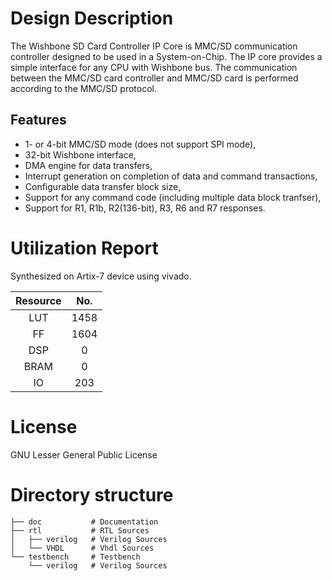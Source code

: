 # Design Description
The Wishbone SD Card Controller IP Core is MMC/SD communication controller designed to be used in a System-on-Chip. The IP core provides a simple interface for any CPU with Wishbone bus. The communication between the MMC/SD card controller and MMC/SD card is performed according to the MMC/SD protocol.

## Features
- 1- or 4-bit MMC/SD mode (does not support SPI mode),
- 32-bit Wishbone interface,
- DMA engine for data transfers,
- Interrupt generation on completion of data and command transactions,
- Configurable data transfer block size,
- Support for any command code (including multiple data block tranfser),
- Support for R1, R1b, R2(136-bit), R3, R6 and R7 responses.

# Utilization Report
Synthesized on Artix-7 device using vivado.

|Resource| No.|
|:---:|:---:|
|LUT|1458|
|FF|1604|
|DSP|0|
|BRAM|0|
|IO|203|

# License
GNU Lesser General Public License

# Directory structure

    ├── doc           # Documentation
    ├── rtl           # RTL Sources
    │   ├── verilog   # Verilog Sources
    │   └── VHDL      # Vhdl Sources
    └── testbench     # Testbench
        └── verilog   # Verilog Sources
